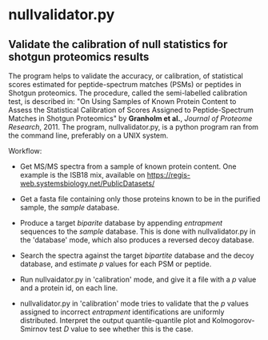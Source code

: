 nullvalidator.py
===============================================
Validate the calibration of null statistics for shotgun proteomics results
-----------------------------------------------
The program helps to validate the accuracy, or calibration, of statistical scores estimated for peptide-spectrum matches (PSMs) or peptides in Shotgun proteomics. The procedure, called the semi-labelled calibration test, is described in:  "On Using Samples of Known Protein Content to Assess the Statistical Calibration of Scores Assigned to Peptide-Spectrum Matches in Shotgun Proteomics" by **Granholm et al.**, *Journal of Proteome Research*, 2011. The program, nullvalidator.py, is a python program ran from the command line, preferably on a UNIX system.

Workflow:
- Get MS/MS spectra from a sample of known protein content. One example is the ISB18 mix, available on https://regis-web.systemsbiology.net/PublicDatasets/

- Get a fasta file containing only those proteins known to be in the purified sample, the *sample* database.

- Produce a target *biparite* database by appending *entrapment* sequences to the *sample* database. This is done with nullvalidator.py in the 'database' mode, which also produces a reversed decoy database.

- Search the spectra against the target *bipartite* database and the decoy database, and estimate *p* values for each PSM or peptide.

- Run nullvaidator.py in 'calibration' mode, and give it a file with a *p* value and a protein id, on each line.

- nullvalidator.py in 'calibration' mode tries to validate that the *p* values assigned to incorrect *entrapment* identifications are uniformly distributed. Interpret the output quantile-quantile plot and Kolmogorov-Smirnov test *D* value to see whether this is the case.
